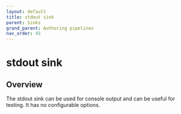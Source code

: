 ```yaml
---
layout: default
title: stdout sink
parent: Sinks
grand_parent: Authoring pipelines
nav_order: 45
---
```


# stdout sink

## Overview

The stdout sink can be used for console output and can be useful for testing. It has no configurable options.

<!--- ## Configuration

Content will be added to this section.

## Metrics

Content will be added to this section. --->